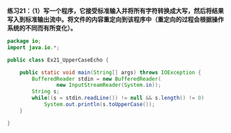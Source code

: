 **练习21：（1）写一个程序，它接受标准输入并将所有字符转换成大写，然后将结果写入到标准输出流中。将文件的内容重定向到该程序中（重定向的过程会根据操作系统的不同而有所变化）。**
```java
package io;
import java.io.*;

public class Ex21_UpperCaseEcho {

	public static void main(String[] args) throws IOException {
        BufferedReader stdin = new BufferedReader(
        		new InputStreamReader(System.in));
        String s;
        while((s = stdin.readLine()) != null && s.length() != 0)
        	System.out.println(s.toUpperCase());
	}

}
```